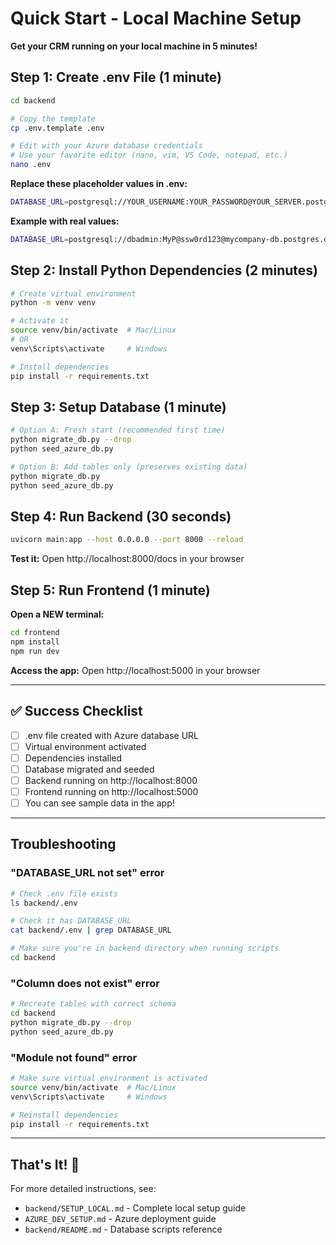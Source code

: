 # Quick Start - Local Machine Setup

**Get your CRM running on your local machine in 5 minutes!**

## Step 1: Create .env File (1 minute)

```bash
cd backend

# Copy the template
cp .env.template .env

# Edit with your Azure database credentials
# Use your favorite editor (nano, vim, VS Code, notepad, etc.)
nano .env
```

**Replace these placeholder values in .env:**
```bash
DATABASE_URL=postgresql://YOUR_USERNAME:YOUR_PASSWORD@YOUR_SERVER.postgres.database.azure.com:5432/dev_psprawls?sslmode=require
```

**Example with real values:**
```bash
DATABASE_URL=postgresql://dbadmin:MyP@ssw0rd123@mycompany-db.postgres.database.azure.com:5432/dev_psprawls?sslmode=require
```

## Step 2: Install Python Dependencies (2 minutes)

```bash
# Create virtual environment
python -m venv venv

# Activate it
source venv/bin/activate  # Mac/Linux
# OR
venv\Scripts\activate     # Windows

# Install dependencies
pip install -r requirements.txt
```

## Step 3: Setup Database (1 minute)

```bash
# Option A: Fresh start (recommended first time)
python migrate_db.py --drop
python seed_azure_db.py

# Option B: Add tables only (preserves existing data)
python migrate_db.py
python seed_azure_db.py
```

## Step 4: Run Backend (30 seconds)

```bash
uvicorn main:app --host 0.0.0.0 --port 8000 --reload
```

**Test it:** Open http://localhost:8000/docs in your browser

## Step 5: Run Frontend (1 minute)

**Open a NEW terminal:**

```bash
cd frontend
npm install
npm run dev
```

**Access the app:** Open http://localhost:5000 in your browser

---

## ✅ Success Checklist

- [ ] .env file created with Azure database URL
- [ ] Virtual environment activated
- [ ] Dependencies installed
- [ ] Database migrated and seeded
- [ ] Backend running on http://localhost:8000
- [ ] Frontend running on http://localhost:5000
- [ ] You can see sample data in the app!

---

## Troubleshooting

### "DATABASE_URL not set" error
```bash
# Check .env file exists
ls backend/.env

# Check it has DATABASE_URL
cat backend/.env | grep DATABASE_URL

# Make sure you're in backend directory when running scripts
cd backend
```

### "Column does not exist" error
```bash
# Recreate tables with correct schema
cd backend
python migrate_db.py --drop
python seed_azure_db.py
```

### "Module not found" error
```bash
# Make sure virtual environment is activated
source venv/bin/activate  # Mac/Linux
venv\Scripts\activate     # Windows

# Reinstall dependencies
pip install -r requirements.txt
```

---

## That's It! 🎉

For more detailed instructions, see:
- `backend/SETUP_LOCAL.md` - Complete local setup guide
- `AZURE_DEV_SETUP.md` - Azure deployment guide
- `backend/README.md` - Database scripts reference

